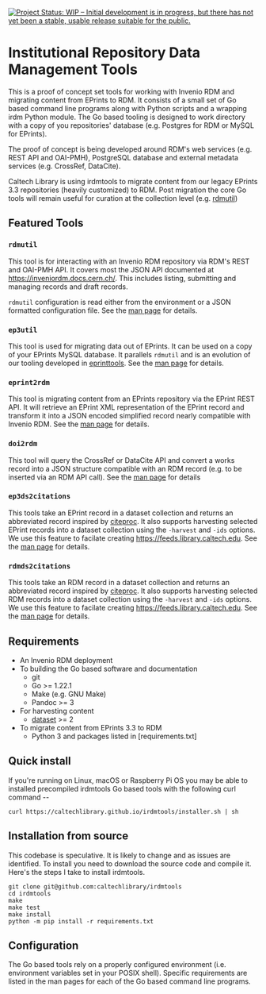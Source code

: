 
[![Project Status: WIP – Initial development is in progress, but there has not yet been a stable, usable release suitable for the public.](https://www.repostatus.org/badges/latest/wip.svg)](https://www.repostatus.org/#wip)


Institutional Repository Data Management Tools
==============================================

This is a proof of concept set tools for working with Invenio RDM and migrating content from EPrints to RDM. It consists of a small set of Go based command line programs along with Python scripts and a wrapping irdm Python module. The Go based tooling is designed to work directory with a copy of you repositories' database (e.g. Postgres for RDM or MySQL for EPrints). 

The proof of concept is being developed around RDM's web services (e.g. REST API and OAI-PMH), PostgreSQL database and external metadata services (e.g. CrossRef, DataCite). 

Caltech Library is using irdmtools to migrate content from our legacy EPrints 3.3 repositories (heavily customized) to RDM. Post migration the core Go tools will remain useful for curation at the collection level (e.g. [rdmutil](rdmutil.1.md))

## Featured Tools

### `rdmutil`

This tool is for interacting with an Invenio RDM repository via RDM's REST and OAI-PMH API. It covers most the JSON API documented at <https://inveniordm.docs.cern.ch/>. This includes listing, submitting and managing records and draft records.

`rdmutil` configuration is read either from the environment or a JSON formatted configuration file.  See the [man page](rdmutil.1.md) for details.

### `ep3util`

This tool is used for migrating data out of EPrints. It can be used on a copy of your EPrints MySQL database. It parallels `rdmutil` and is an evolution of our tooling developed in [eprinttools](https://github.com/caltechlibrary/eprinttools). See the [man page](ep3util.1.md) for details.

### `eprint2rdm`

This tool is migrating content from an EPrints repository via the EPrint REST API.  It will retrieve an EPrint XML representation of the EPrint record  and transform it into a JSON encoded simplified record nearly compatible with Invenio RDM.  See the [man page](eprint2rdm.1.md) for details.

### `doi2rdm`

This tool will query the CrossRef or DataCite API and convert a works record into a JSON structure compatible with an RDM record (e.g. to be inserted via an RDM API call).  See the [man page](doi2rdm.1.md) for details

### `ep3ds2citations`

This tools take an EPrint record in a dataset collection and returns an abbreviated record inspired by [citeproc](https://en.wikipedia.org/wiki/CiteProc). It also supports harvesting selected EPrint records into a dataset collection using the `-harvest` and `-ids` options. We use this feature to facilate creating <https://feeds.library.caltech.edu>. See the [man page](ep3ds2citations.1.md) for details.

### `rdmds2citations`

This tools take an RDM record in a dataset collection and returns an abbreviated record inspired by [citeproc](https://en.wikipedia.org/wiki/CiteProc). It also supports harvesting selected RDM records into a dataset collection using the `-harvest` and `-ids` options. We use this feature to facilate creating <https://feeds.library.caltech.edu>. See the [man page](rdmds2citations.1.md) for details.

## Requirements

- An Invenio RDM deployment
- To building the Go based software and documentation
    - git
    - Go >= 1.22.1
    - Make (e.g. GNU Make)
    - Pandoc >= 3
- For harvesting content
    - [dataset](https://github.com/caltechlibrary/dataset/) >= 2
- To migrate content from EPrints 3.3 to RDM
    - Python 3 and packages listed in [requirements.txt]

## Quick install

If you're running on Linux, macOS or Raspberry Pi OS you may be able to installed precompiled irdmtools Go based tools with the following curl command --

~~~
curl https://caltechlibrary.github.io/irdmtools/installer.sh | sh
~~~

## Installation from source

This codebase is speculative. It is likely to change and 
as issues are identified. To install you need to download
the source code and compile it.  Here's the steps I take to
install irdmtools.

~~~
git clone git@github.com:caltechlibrary/irdmtools
cd irdmtools
make
make test
make install
python -m pip install -r requirements.txt
~~~

## Configuration

The Go based tools rely on a properly configured environment (i.e.
environment variables set in your POSIX shell). Specific requirements
are listed in the man pages for each of the Go based command line
programs.


